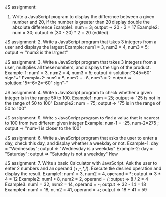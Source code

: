 JS assignment:
1. Write a JavaScript program to display the difference between a given number and 20, if the number is greater than 20 display double the absolute difference
Example1: num = 3; output => 20 - 3 = 17
Example2: num = 30; output => (30 - 20) * 2 = 20 (edited) 


JS assignment:
2. Write a JavaScript program that takes 3 integers from a user and displays the largest
Example: num1 = 3, num2 = 4, num3 = 5; output => "num3 is the largest"


JS assignment:
3. Write a JavaScript program that takes 3 integers from a user, multiplies all these numbers, and displays the sign of the product.
Example-1: num1 = 3, num2 = 4, num3 = 5; output => solution:"3*4*5=60" sign"+"
Example-2: num1 = 5, num2 = -6, num3 = 2; output => solution:"5*-6*2=-60" sign"-"


JS assignment:
4. Write a JavaScript program to check whether a given integer is in the range 50 to 100.
Example1: num = 25; output => "25 is not in the range of 50 to 100"
Example2: num = 75; output => "75 is in the range of 50 to 100"


JS assignment:
5. Write a JavaScript program to find a value that is nearest to 100 from two different given integer
Example: num-1 = -25, num-2=275 ; output => "num-1 is closer to the 100"


JS assignment:
6. Write a JavaScript program that asks the user to enter a day, check this day, and display whether a weekday or not.
Example-1: day = "Wednesday"; output => "Wednesday is a weekday"
Example-2: day = "Saturday"; output => "Saturday is not a weekday"
New


JS assignment:
7. Write a basic Calculator with JavaScript. Ask the user to enter 2 numbers and an operand (+,-,*,/). Execute the desired operation and display the result.
Example1: num1 = 3, num2 = 4, operand = *; output => 3 * 4 = 12
Example2: num1 = 8, num2 = 2, operand = /; output => 8 / 2 = 4
Example3: num1 = 32, num2 = 14, operand = -; output => 32 - 14 = 18
Example4: num1 = 18, num2 = 41, operand = +; output => 18 + 41 = 59 








